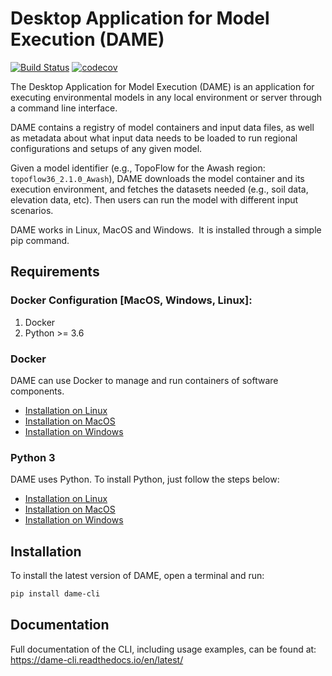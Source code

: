# Desktop Application for Model Execution (DAME) 
[![Build Status](https://travis-ci.com/mintproject/dame_cli.svg?branch=master)](https://travis-ci.com/mintproject/dame_cli) [![codecov](https://codecov.io/gh/mintproject/dame_cli/branch/master/graph/badge.svg)](https://codecov.io/gh/mintproject/dame_cli)

The Desktop Application for Model Execution (DAME) is an application for executing environmental models in any local environment or server through a command line interface.

DAME contains a registry of model containers and input data files, as well as metadata about what input data needs to be loaded to run regional configurations and setups of any given model.

Given a model identifier (e.g., TopoFlow for the Awash region: `topoflow36_2.1.0_Awash`), DAME downloads the model container and its execution environment, and fetches the datasets needed (e.g., soil data, elevation data, etc). Then users can run the model with different input scenarios.

DAME works in Linux, MacOS and Windows.  It is installed through a simple pip command.


## Requirements

### Docker Configuration [MacOS, Windows, Linux]:

1. Docker
2. Python >= 3.6


### Docker 

DAME can use Docker to manage and run containers of software components. 

- [Installation on Linux](https://docs.docker.com/engine/install/)
- [Installation on MacOS](https://docs.docker.com/docker-for-mac/install/)
- [Installation on Windows](https://docs.docker.com/docker-for-windows/install/)

### Python 3

DAME uses Python. To install Python, just follow the steps below:

- [Installation on Linux](https://realpython.com/installing-python/#linux)
- [Installation on MacOS](https://realpython.com/installing-python/#macos-mac-os-x)
- [Installation on Windows](https://realpython.com/installing-python/#windows)


## Installation

To install the latest version of DAME, open a terminal and run:

```bash
pip install dame-cli
```


## Documentation
Full documentation of the CLI, including usage examples, can be found at: https://dame-cli.readthedocs.io/en/latest/
